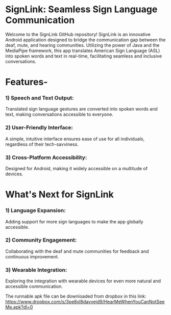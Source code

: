 # SignLink: Seamless Sign Language Communication

Welcome to the SignLink GitHub repository! SignLink is an innovative Android application designed to bridge the communication gap between the deaf, mute, and hearing communities. Utilizing the power of Java and the MediaPipe framework, this app translates American Sign Language (ASL) into spoken words and text in real-time, facilitating seamless and inclusive conversations.

# Features-
### 1) Speech and Text Output: 
Translated sign language gestures are converted into spoken words and text, making conversations accessible to everyone.
### 2) User-Friendly Interface: 
A simple, intuitive interface ensures ease of use for all individuals, regardless of their tech-savviness.
### 3) Cross-Platform Accessibility: 
Designed for Android, making it widely accessible on a multitude of devices.

# What's Next for SignLink
### 1) Language Expansion: 
Adding support for more sign languages to make the app globally accessible.
### 2) Community Engagement: 
Collaborating with the deaf and mute communities for feedback and continuous improvement.
### 3) Wearable Integration: 
Exploring the integration with wearable devices for even more natural and accessible communication.

The runnable apk file can be downloaded from dropbox in this link:
https://www.dropbox.com/s/3pe8xl8davvejd9/HearMeWhenYouCanNotSeeMe.apk?dl=0


